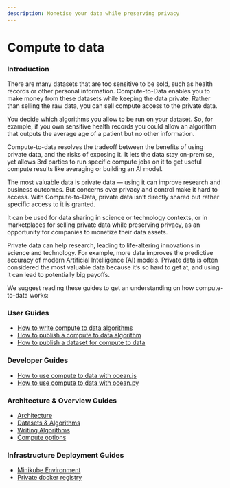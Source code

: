 ```yaml
---
description: Monetise your data while preserving privacy
---
```


# Compute to data

### Introduction

There are many datasets that are too sensitive to be sold, such as health records or other personal information. Compute-to-Data enables you to make money from these datasets while keeping the data private. Rather than selling the raw data, you can sell compute access to the private data.&#x20;

You decide which algorithms you allow to be run on your dataset. So, for example, if you own sensitive health records you could allow an algorithm that outputs the average age of a patient but no other information.

Compute-to-data resolves the tradeoff between the benefits of using private data, and the risks of exposing it. It lets the data stay on-premise, yet allows 3rd parties to run specific compute jobs on it to get useful compute results like averaging or building an AI model.

The most valuable data is private data — using it can improve research and business outcomes. But concerns over privacy and control make it hard to access. With Compute-to-Data, private data isn’t directly shared but rather specific access to it is granted.

It can be used for data sharing in science or technology contexts, or in marketplaces for selling private data while preserving privacy, as an opportunity for companies to monetize their data assets.

Private data can help research, leading to life-altering innovations in science and technology. For example, more data improves the predictive accuracy of modern Artificial Intelligence (AI) models. Private data is often considered the most valuable data because it’s so hard to get at, and using it can lead to potentially big payoffs.

We suggest reading these guides to get an understanding on how compute-to-data works:

### User Guides

* [How to write compute to data algorithms](../../user-guides/compute-to-data/make-a-boss-c2d-algorithm.md)
* [How to publish a compute to data algorithm](../../user-guides/compute-to-data/publish-a-c2d-algorithm-nft.md)
* [How to publish a dataset for compute to data](../../user-guides/compute-to-data/publish-a-c2d-data-nft.md)

### Developer Guides

* [How to use compute to data with ocean.js](../ocean.js/cod-asset.md)
* [How to use compute to data with ocean.py](../ocean.py/compute-flow.md)

### Architecture & Overview Guides

* [Architecture](compute-to-data-architecture.md)
* [Datasets & Algorithms](compute-to-data-datasets-algorithms.md)
* [Writing Algorithms](compute-to-data-algorithms.md)
* [Compute options](compute-options.md)

### Infrastructure Deployment Guides

* [Minikube Environment](../../infrastructure/compute-to-data-minikube.md)
* [Private docker registry](../../infrastructure/compute-to-data-docker-registry.md)

